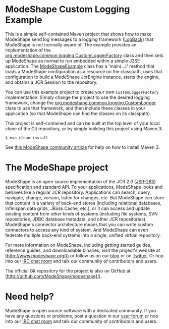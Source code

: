 # ModeShape Custom Logging Example

This is a simple self-contained Maven project that shows how to make ModeShape send log messages to a logging framework ([LogBack](http://logback.qos.ch)) 
that ModeShape is not normally aware of. The example provides an implementation of the 
[org.modeshape.common.logging.CustomLoggerFactory](modeshape-custom-logging-example/src/main/java/org/modeshape/common/logging/CustomLoggerFactory.java) class and then
sets up ModeShape as normal to run embedded within a simple J2SE application. The 
[ModeShapeExample](modeshape-custom-logging-example/src/main/java/org/modeshape/example/embedded/ModeShapeExample.java) class has a 'main(...)' method
that loads a ModeShape configuration as a resource on the classpath, uses that configuration to build a 
ModeShape JcrEngine instance, starts the engine, and obtains a JCR Session to the repository.

You can use this example project to create your own `CustomLoggerFactory` implementation. Simply change the project to use the desired logging framework,
change the [org.modeshape.common.logging.CustomLogger](modeshape-custom-logging-example/src/main/java/org/modeshape/common/logging/CustomLogger.java)
class to use that framework, and then include these classes in your application (so that ModeShape can find the classes on its classpath).

This project is self-contained and can be built at the top level of your local clone of the Git repository,
or by simply building this project using Maven 3:

    $ mvn clean install

See [this ModeShape community article](http://community.jboss.org/wiki/ModeShapeandMaven) for help on how to install Maven 3.

# The ModeShape project

ModeShape is an open source implementation of the JCR 2.0 ([JSR-283](http://www.jcp.org/en/jsr/detail?id=283])) specification and standard API.
To your applications, ModeShape looks and behaves like a regular JCR repository. Applications can search, query, navigate, change, version, listen for changes, etc.
But ModeShape can store that content in a variety of back-end stores (including relational databases, Infinispan data grids, JBoss Cache, etc.), or it can
access and update existing content from *other* kinds of systems (including file systems, SVN repositories, JDBC database metadata, and other JCR repositories).
ModeShape's connector architecture means that you can write custom connectors to access any kind of system. And ModeShape can even federate multiple back-end systems
into a single, unified virtual repository.

For more information on ModeShape, including getting started guides, reference guides, and downloadable binaries, visit the project's website at [http://www.modeshape.org]()
or follow us on our [blog](http://modeshape.wordpress.org) or on [Twitter](http://twitter.com/modeshape). Or hop into our [IRC chat room](http://www.jboss.org/modeshape/chat)
and talk our community of contributors and users.

The official Git repository for the project is also on GitHub at [http://github.com/ModeShape/modeshape]().

# Need help?

ModeShape is open source software with a dedicated community. If you have any questions or problems, post a question in our 
[user forum](http://community.jboss.org/en/modeshape) or hop into our [IRC chat room](http://www.jboss.org/modeshape/chat) and talk our community of contributors and users.
